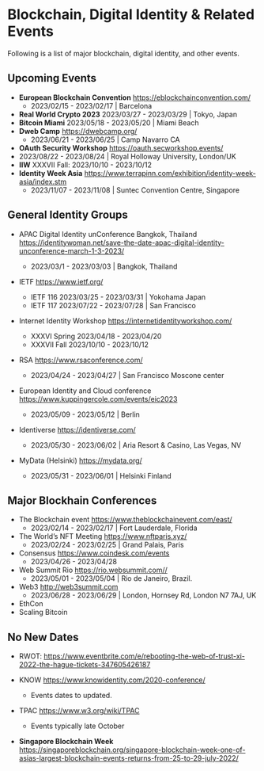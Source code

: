 # Blockchain, Digital Identity & Related Events

Following is a list of major blockchain, digital identity, and other events.

## Upcoming Events

* **European Blockchain Convention** <https://eblockchainconvention.com/>
    * 2023/02/15 - 2023/02/17 | Barcelona
* **Real World Crypto 2023** 2023/03/27 - 2023/03/29 | Tokyo, Japan
* **Bitcoin Miami** 2023/05/18 - 2023/05/20 | Miami Beach
* **Dweb Camp** <https://dwebcamp.org/>
    * 2023/06/21 - 2023/06/25 | Camp Navarro CA
* **OAuth Security Workshop** <https://oauth.secworkshop.events/>
* 2023/08/22 - 2023/08/24 | Royal Holloway University, London/UK
* **IIW** XXXVII Fall: 2023/10/10 - 2023/10/12     
* **Identity Week Asia** <https://www.terrapinn.com/exhibition/identity-week-asia/index.stm>
    * 2023/11/07 - 2023/11/08 | Suntec Convention Centre, Singapore

## General Identity Groups

* APAC Digital Identity unConference Bangkok, Thailand <https://identitywoman.net/save-the-date-apac-digital-identity-unconference-march-1-3-2023/>
    * 2023/03/1 - 2023/03/03 | Bangkok, Thailand

* IETF <https://www.ietf.org/>
    
    * IETF 116 2023/03/25 - 2023/03/31 | Yokohama Japan
    * IETF 117 2023/07/22 - 2023/07/28 | San Francisco 

* Internet Identity Workshop <https://internetidentityworkshop.com/>
    * XXXVI Spring 2023/04/18 - 2023/04/20
    * XXXVII Fall 2023/10/10 - 2023/10/12 

* RSA <https://www.rsaconference.com/>
    * 2023/04/24 - 2023/04/27 | San Francisco Moscone center 

* European Identity and Cloud conference <https://www.kuppingercole.com/events/eic2023>
    * 2023/05/09 - 2023/05/12 | Berlin

* Identiverse <https://identiverse.com/>
    * 2023/05/30 - 2023/06/02 | Aria Resort & Casino, Las Vegas, NV

* MyData (Helsinki) <https://mydata.org/>
    * 2023/05/31 - 2023/06/01 | Helsinki Finland

## Major Blockhain Conferences
* The Blockchain event <https://www.theblockchainevent.com/east/>
    * 2023/02/14 - 2023/02/17 | Fort Lauderdale, Florida
* The World’s NFT Meeting <https://www.nftparis.xyz/>
    * 2023/02/24 - 2023/02/25 | Grand Palais, Paris
* Consensus <https://www.coindesk.com/events>
    * 2023/04/26 - 2023/04/28
* Web Summit Rio <https://rio.websummit.com//>   
    * 2023/05/01 - 2023/05/04 | Rio de Janeiro, Brazil.    
* Web3 <http://web3summit.com>   
    * 2023/06/28 - 2023/06/29 | London, Hornsey Rd, London N7 7AJ, UK
* EthCon
* Scaling Bitcoin

## No New Dates

* RWOT: https://www.eventbrite.com/e/rebooting-the-web-of-trust-xi-2022-the-hague-tickets-347605426187

* KNOW <https://www.knowidentity.com/2020-conference/>
    * Events dates to updated.

* TPAC <https://www.w3.org/wiki/TPAC>
    * Events typically late October  

* **Singapore Blockchain Week** <https://singaporeblockchain.org/singapore-blockchain-week-one-of-asias-largest-blockchain-events-returns-from-25-to-29-july-2022/>  
